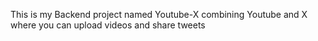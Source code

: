 This is my Backend project named Youtube-X combining Youtube and X where you can upload videos and share tweets 
